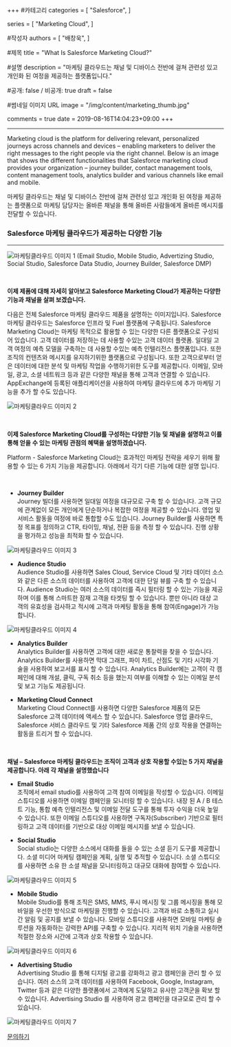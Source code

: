 +++
#카테고리
categories = [
    "Salesforce",
]

series = [
    "Marketing Cloud",
]

#작성자
authors = [
    "배창욱",
]

#제목
title = "What Is Salesforce Marketing Cloud?"

#설명
description = "마케팅 클라우드는 채널 및 디바이스 전반에 걸쳐 관련성 있고 개인화 된 여정을 제공하는 플랫폼입니다."

#공개: false / 비공개: true
draft = false

#썸네일 이미지 URL
image = "/img/content/marketing_thumb.jpg"

comments = true
date = 2019-08-16T14:04:23+09:00
+++

<!-- 게시글 내용 -->
<hr class="title__hr"/>
Marketing cloud is the platform for delivering relevant, personalized journeys across channels and devices – enabling marketers to deliver the right messages to the right people via the right channel. Below is an image that shows the different functionalities that Salesforce marketing cloud provides your organization – journey builder, contact management tools, content management tools, analytics builder and various channels like email and mobile.

마케팅 클라우드는 채널 및 디바이스 전반에 걸쳐 관련성 있고 개인화 된 여정을 제공하는 플랫폼으로 마케팅 담당자는 올바른 채널을 통해 올바른 사람들에게 올바른 메시지를 전달할 수 있습니다. 

### Salesforce 마케팅 클라우드가 제공하는 다양한 기능
-------------------------
![마케팅클라우드 이미지 1](/img/content/marketing1.png)
(Email Studio, Mobile Studio, Advertizing Studio, Social Studio, Salesforce Data Studio, Journey Builder, Salesforce DMP)

<br/>

**이제 제품에 대해 자세히 알아보고 Salesforce Marketing Cloud가 제공하는 다양한 기능과 채널을 살펴 보겠습니다.**

다음은 전체 Salesforce 마케팅 클라우드 제품을 설명하는 이미지입니다. Salesforce 마케팅 클라우드는 Salesforce 인프라 및 Fuel 플랫폼에 구축됩니다. Salesforce Marketing Cloud는 마케팅 목적으로 활용할 수 있는 다양한 다른 플랫폼으로 구성되어 있습니다. 고객 데이터를 저장하는 데 사용할 수있는 고객 데이터 플랫폼. 일대일 고객 여정의 예측 모델을 구축하는 데 사용할 수있는 예측 인텔리전스 플랫폼입니다. 또한 조직의 컨텐츠와 메시지를 유지하기위한 플랫폼으로 구성됩니다. 또한 고객으로부터 얻은 데이터에 대한 분석 및 마케팅 작업을 수행하기위한 도구를 제공합니다. 이메일, 모바일, 광고, 소셜 네트워크 등과 같은 다양한 채널을 통해 고객과 연결할 수 있습니다. AppExchange에 등록된 애플리케이션을 사용하여 마케팅 클라우드에 추가 마케팅 기능을 추가 할 수도 있습니다.

![마케팅클라우드 이미지 2](/img/content/marketing_1-2.jpg)

<br/>

**이제 Salesforce Marketing Cloud를 구성하는 다양한 기능 및 채널을 설명하고 이를 통해 얻을 수 있는 마케팅 관점의 혜택을 설명하겠습니다.**

Platform - Salesforce Marketing Cloud는 효과적인 마케팅 전략을 세우기 위해 활용할 수 있는 6 가지 기능을 제공합니다. 아래에서 각기 다른 기능에 대한 설명 입니다.

<br/>

- **Journey Builder** <br/>
Journey 빌더를 사용하면 일대일 여정을 대규모로 구축 할 수 있습니다. 고객 규모에 관계없이 모든 개인에게 단순하거나 복잡한 여정을 제공할 수 있습니다. 영업 및 서비스 활동을 여정에 바로 통합할 수도 있습니다. Journey Builder를 사용하면 특정 목표를 정의하고 CTR, 타이밍, 채널, 전환 등을 측정 할 수 있습니다. 진행 상황을 평가하고 성능을 최적화 할 수 있습니다.

![마케팅클라우드 이미지 3](/img/content/marketing_1-3.gif)

- **Audience Studio** <br/>
Audience Studio를 사용하면 Sales Cloud, Service Cloud 및 기타 데이터 소스와 같은 다른 소스의 데이터를 사용하여 고객에 대한 단일 뷰를 구축 할 수 있습니다. Audience Studio는 여러 소스의 데이터를 즉시 필터링 할 수 있는 기능을 제공하며 이를 통해 스마트한 잠재 고객을 타겟팅 할 수 있습니다. 뿐만 아니라 대상 고객의 유효성을 검사하고 적시에 고객과 마케팅 활동을 통해 참여(Engage)가 가능 합니다.

![마케팅클라우드 이미지 4](/img/content/marketing_1-4.gif)

- **Analytics Builder** <br/>
Analytics Builder를 사용하면 고객에 대한 새로운 통찰력을 찾을 수 있습니다.  Analytics Builder를 사용하면 막대 그래프, 파이 차트, 산점도 및 기타 시각화 기술을 사용하여 보고서를 표시 할 수 있습니다. Analytics Builder에는 고객이 각 캠페인에 대해 개설, 클릭, 구독 취소 등을 했는지 여부를 이해할 수 있는 이메일 분석 및 보고 기능도 제공됩니다.

- **Marketing Cloud Connect** <br/>
Marketing Cloud Connect를 사용하면 다양한 Salesforce 제품의 모든 Salesforce 고객 데이터에 액세스 할 수 있습니다. Salesforce 영업 클라우드, Salesforce 서비스 클라우드 및 기타 Salesforce 제품 간의 상호 작용을 연결하는 활동을 트리거 할 수 있습니다.

<br/>

**채널 – Salesforce 마케팅 클라우드는 조직이 고객과 상호 작용할 수있는 5 가지 채널을 제공합니다. 아래 각 채널을 설명했습니다**

- **Email Studio** <br/>
조직에서 email studio를 사용하여 고객 참여 이메일을 작성할 수 있습니다. 이메일 스튜디오를 사용하면 이메일 캠페인을 모니터링 할 수 있습니다. 내장 된 A / B 테스트 기능, 통합 예측 인텔리전스 및 이메일 전달 도구를 통해 투자 수익을 더욱 높일 수 있습니다. 또한 이메일 스튜디오를 사용하면 구독자(Subscriber) 기반으로 필터링하고 고객 데이터를 기반으로 대상 이메일 메시지를 보낼 수 있습니다.

- **Social Studio** <br/>
Social studio는 다양한 소스에서 대화를 들을 수 있는 소셜 듣기 도구를 제공합니다. 소셜 미디어 마케팅 캠페인을 계획, 실행 및 추적할 수 있습니다. 소셜 스튜디오를 사용하면 소유 한 소셜 채널을 모니터링하고 대규모 대화에 참여할 수 있습니다.

![마케팅클라우드 이미지 5](/img/content/marketing_1-5.png)

- **Mobile Studio** <br/>
Mobile Studio를 통해 조직은 SMS, MMS, 푸시 메시징 및 그룹 메시징을 통해 모바일을 우선한 방식으로 마케팅을 진행할 수 있습니다. 고객과 바로 소통하고 실시간 알림 및 공지를 보낼 수 있습니다. 모바일 스튜디오를 사용하면 모바일 마케팅 솔루션을 자동화하는 강력한 API를 구축할 수 있습니다. 지리적 위치 기술을 사용하면 적절한 장소와 시간에 고객과 상호 작용할 수 있습니다.

![마케팅클라우드 이미지 6](/img/content/marketing_1-6.gif)

- **Advertising Studio** <br/>
Advertising Studio 를 통해 디지털 광고를 강화하고 광고 캠페인을 관리 할 수 있습니다. 여러 소스의 고객 데이터를 사용하여 Facebook, Google, Instagram, Twitter 등과 같은 다양한 플랫폼에서 고객에게 도달하고 유사한 고객군을 확보 할 수 있습니다. Advertising Studio 를 사용하여 광고 캠페인을 대규모로 관리 할 수 있습니다.

![마케팅클라우드 이미지 7](/img/content/marketing_1-7.gif)

<a href="http://www.dkbmc.com/contact.html" class="content-btn__a" target="_blank">
문의하기</a>